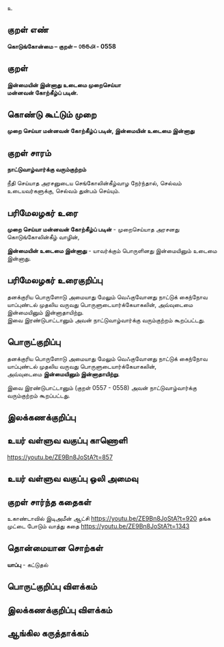உ

## குறள் எண் 

**கொடுங்கோன்மை – குறள் – ௦௫௫௮ - 0558**  

## குறள் 

**இன்மையின் இன்னாது உடைமை முறைசெய்யா  
மன்னவன் கோற்கீழ்ப் படின்.**  

## கொண்டு கூட்டும் முறை

**முறை செய்யா மன்னவன் கோற்கீழ்ப் படின், இன்மையின் உடைமை இன்னாது**

## குறள் சாரம் 

**நாட்டுவாழ்வார்க்கு வரும்குற்றம்**   

நீதி செய்யாத அரசனுடைய செங்கோலின்கீழ்வாழ நேர்ந்தால், செல்வம் உடையவர்களுக்கு, செல்வம் துன்பம் செய்யும்.  

## பரிமேலழகர் உரை

**முறை செய்யா மன்னவன் கோற்கீழ்ப் படின்** - முறைசெய்யாத அரசனது கொடுங்கோலின்கீழ் வாழின்,  

**இன்மையின் உடைமை இன்னாது** - யாவர்க்கும் பொருளினது இன்மையினும் உடைமை இன்னாது. 

## பரிமேலழகர் உரைகுறிப்பு   

தனக்குரிய பொருளோடு அமையாது மேலும் வெஃகுவோனது நாட்டுக் கைந்நோவ யாப்புண்டல் முதலிய வருவது பொருளுடையார்க்கேயாகலின், அவ்வுடைமை இன்மையினும் இன்னாதாயிற்று.  
இவை இரண்டுபாட்டானும் அவன் நாட்டுவாழ்வார்க்கு வரும்குற்றம் கூறப்பட்டது.    

## பொருட்குறிப்பு 

தனக்குரிய பொருளோடு அமையாது மேலும் வெஃகுவோனது நாட்டுக் கைந்நோவ யாப்புண்டல் முதலிய வருவது பொருளுடையார்க்கேயாகலின்,  
அவ்வுடைமை **இன்மையினும் இன்னாதாயிற்று**.  

இவை இரண்டுபாட்டானும் (குறள் 0557 - 0558) அவன் நாட்டுவாழ்வார்க்கு வரும்குற்றம் கூறப்பட்டது.    

## இலக்கணக்குறிப்பு  


## உயர் வள்ளுவ வகுப்பு காணொளி

https://youtu.be/ZE9Bn8JoStA?t=857 

## உயர் வள்ளுவ வகுப்பு ஒலி அமைவு 

 
## குறள் சார்ந்த கதைகள் 

உகாண்டாவில் இடிஅமீன் ஆட்சி        https://youtu.be/ZE9Bn8JoStA?t=920
தங்க முட்டை போடும் வாத்து கதை   https://youtu.be/ZE9Bn8JoStA?t=1343 

## தொன்மையான சொற்கள்

**யாப்பு** - கட்டுதல்   

## பொருட்குறிப்பு விளக்கம்


## இலக்கணக்குறிப்பு விளக்கம்


## ஆங்கில கருத்தாக்கம் 


